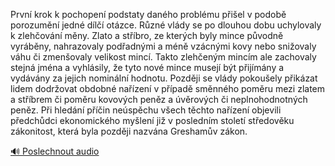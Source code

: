 
První krok k pochopení podstaty daného problému přišel v podobě porozumění jedné dílčí otázce. Různé vlády se po dlouhou dobu uchylovaly k zlehčování měny. Zlato a stříbro, ze kterých byly mince původně vyráběny, nahrazovaly podřadnými a méně vzácnými kovy nebo snižovaly váhu či zmenšovaly velikost mincí. Takto zlehčeným mincím ale zachovaly stejná jména a vyhlásily, že tyto nové mince musejí být přijímány a vydávány za jejich nominální hodnotu. Později se vlády pokoušely přikázat lidem dodržovat obdobné nařízení v případě směnného poměru mezi zlatem a stříbrem či poměru kovových peněz a úvěrových či neplnohodnotných peněz. Při hledání příčin neúspěchu všech těchto nařízení objevili předchůdci ekonomického myšlení již v posledním století středověku zákonitost, která byla později nazvána Greshamův zákon.

[🔊 Poslechnout audio](/data/7-paragraphs/audio/chapter_151/para_004-Prvn-krok-k-pochopen-podstaty-danho-problmu-p.mp3)
